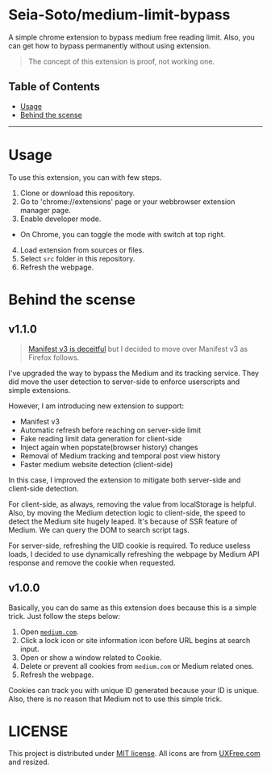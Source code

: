 # Seia-Soto/medium-limit-bypass

A simple chrome extension to bypass medium free reading limit.
Also, you can get how to bypass permanently without using extension.

> The concept of this extension is proof, not working one.

## Table of Contents

- [Usage](#usage)
- [Behind the scense](#behind-the-scense)

----

# Usage

To use this extension, you can with few steps.

1. Clone or download this repository.
2. Go to 'chrome://extensions' page or your webbrowser extension manager page.
3. Enable developer mode.
  - On Chrome, you can toggle the mode with switch at top right.
4. Load extension from sources or files.
5. Select `src` folder in this repository.
6. Refresh the webpage.

# Behind the scense

## v1.1.0

> [Manifest v3 is deceitful](https://www.eff.org/deeplinks/2021/12/chrome-users-beware-manifest-v3-deceitful-and-threatening) but I decided to move over Manifest v3 as Firefox follows.

I've upgraded the way to bypass the Medium and its tracking service.
They did move the user detection to server-side to enforce userscripts and simple extensions.

However, I am introducing new extension to support:
- Manifest v3
- Automatic refresh before reaching on server-side limit
- Fake reading limit data generation for client-side
- Inject again when popstate(browser history) changes
- Removal of Medium tracking and temporal post view history
- Faster medium website detection (client-side)

In this case, I improved the extension to mitigate both server-side and client-side detection.

For client-side, as always, removing the value from localStorage is helpful.
Also, by moving the Medium detection logic to client-side, the speed to detect the Medium site hugely leaped.
It's because of SSR feature of Medium.
We can query the DOM to search script tags.

For server-side, refreshing the UID cookie is required.
To reduce useless loads, I decided to use dynamically refreshing the webpage by Medium API response and remove the cookie when requested.

## v1.0.0

Basically, you can do same as this extension does because this is a simple trick.
Just follow the steps below:

1. Open [`medium.com`](https://medium.com).
2. Click a lock icon or site information icon before URL begins at search input.
3. Open or show a window related to Cookie.
4. Delete or prevent all cookies from `medium.com` or Medium related ones.
5. Refresh the webpage.

Cookies can track you with unique ID generated because your ID is unique.
Also, there is no reason that Medium not to use this simple trick.

# LICENSE

This project is distributed under [MIT license](./LICENSE).
All icons are from [UXFree.com](https://img.uxfree.com/wp-content/uploads/2017/03/medium-icon-white-on-black.png) and resized.
